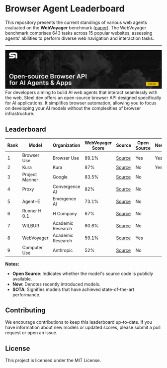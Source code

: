 # Browser Agent Leaderboard

This repository presents the current standings of various web agents evaluated on the **WebVoyager** benchmark ([paper](https://arxiv.org/abs/2401.13919)). The WebVoyager benchmark comprises 643 tasks across 15 popular websites, assessing agents' abilities to perform diverse web navigation and interaction tasks.

---
![Steel.dev - Open-source Browser API for AI Agents & Apps](/public/github_hero.png)
For developers aiming to build AI web agents that interact seamlessly with the web, Steel.dev offers an open-source browser API designed specifically for AI applications. It simplifies browser automation, allowing you to focus on developing your AI models without the complexities of browser infrastructure.


## Leaderboard

| Rank | Model           | Organization      | WebVoyager Score | Source                                                                               | Open Source | New | SOTA |
| ---- | --------------- | ----------------- | ---------------- | ------------------------------------------------------------------------------------ | ----------- | --- | ---- |
| 1    | Browser Use     | Browser Use       | 89.1%            | [Source](https://browser-use.com/posts/sota-technical-report)                        | Yes         | Yes | Yes  |
| 2    | Kura            | Kura              | 87%              | [Source](https://www.trykura.com/benchmarks)                                         | No          | Yes |      |
| 3    | Project Mariner | Google            | 83.5%            | [Source](https://deepmind.google/technologies/project-mariner/)                      | No          |     |      |
| 4    | Proxy           | Convergence AI    | 82%              | [Source](https://convergence.ai/training-web-agents-with-web-world-models-dec-2024/) | No          |     |      |
| 5    | Agent-E         | Emergence AI      | 73.1%            | [Source](https://www.emergence.ai/blog/agent-e-sota)                                 | No          |     |      |
| 6    | Runner H 0.1    | H Company         | 67%              | [Source](https://www.hcompany.ai/blog/a-research-update)                             | No          |     |      |
| 7    | WILBUR          | Academic Research | 60.6%            | [Source](https://arxiv.org/abs/2404.05902)                                           | No          |     |      |
| 8    | WebVoyager      | Academic Research | 59.1%            | [Source](https://arxiv.org/abs/2401.13919)                                           | Yes         |     |      |
| 9    | Computer Use    | Anthropic         | 52%              | [Source](https://www.hcompany.ai/blog/a-research-update)                             | No          |     |      |

**Notes:**

- **Open Source**: Indicates whether the model's source code is publicly available.
- **New**: Denotes recently introduced models.
- **SOTA**: Signifies models that have achieved state-of-the-art performance.

## Contributing

We encourage contributions to keep this leaderboard up-to-date. If you have information about new models or updated scores, please submit a pull request or open an issue.

## License

This project is licensed under the MIT License.
